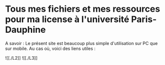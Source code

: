 # Tous mes fichiers et mes ressources pour ma license à l'université Paris-Dauphine

A savoir : Le présent site est beaucoup plus simple d'utilisation sur PC que sur mobile.
Au cas où, voici des liens utiles :

![[./L2]]
![[./L3]]
